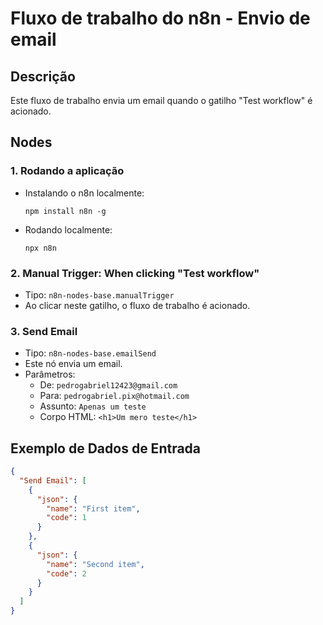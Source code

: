 # Fluxo de trabalho do n8n - Envio de email

## Descrição
Este fluxo de trabalho envia um email quando o gatilho "Test workflow" é acionado.

## Nodes

### 1. Rodando a aplicação

- Instalando o n8n localmente:

  `npm install n8n -g`

- Rodando localmente:

  `npx n8n`

### 2. Manual Trigger: When clicking "Test workflow"
- Tipo: `n8n-nodes-base.manualTrigger`
- Ao clicar neste gatilho, o fluxo de trabalho é acionado.

### 3. Send Email
- Tipo: `n8n-nodes-base.emailSend`
- Este nó envia um email.
- Parâmetros:
  - De: `pedrogabriel12423@gmail.com`
  - Para: `pedrogabriel.pix@hotmail.com`
  - Assunto: `Apenas um teste`
  - Corpo HTML: `<h1>Um mero teste</h1>`
  
## Exemplo de Dados de Entrada
```json
{
  "Send Email": [
    {
      "json": {
        "name": "First item",
        "code": 1
      }
    },
    {
      "json": {
        "name": "Second item",
        "code": 2
      }
    }
  ]
}
